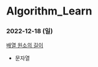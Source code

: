 # Algorithm_Learn
### 2022-12-18 (일)
[배열 원소의 길이](https://school.programmers.co.kr/learn/courses/30/lessons/120854)
- 문자열
